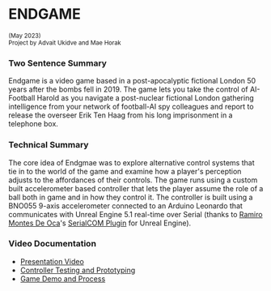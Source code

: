 # ENDGAME
<sub>(May 2023)</sub>     
<sub>Project by Advait Ukidve and Mae Horak</sub>

### Two Sentence Summary
Endgame is a video game based in a post-apocalyptic fictional London 50 years after the bombs fell in 2019. The game lets you take the control of AI-Football Harold as you navigate a post-nuclear fictional London gathering intelligence from your network of football-AI spy colleagues and report to release the overseer Erik Ten Haag from his long imprisonment in a telephone box.

### Technical Summary
The core idea of Endgmae was to explore alternative control systems that tie in to the world of the game and examine how a player's perception adjusts to the affordances of their controls. The game runs using a custom built accelerometer based controller that lets the player assume the role of a ball both in game and in how they control it. The controller is built using a BNO055 9-axis accelerometer connected to an Arduino Leonardo that communicates with Unreal Engine 5.1 real-time over Serial (thanks to [Ramiro Montes De Oca](https://github.com/videofeedback)'s [SerialCOM Plugin](https://github.com/videofeedback/Unreal_Engine_SerialCOM_Plugin) for Unreal Engine).

### Video Documentation
- [Presentation Video]()
- [Controller Testing and Prototyping]()
- [Game Demo and Process]()

